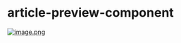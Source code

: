 # article-preview-component
[![image.png](https://i.postimg.cc/hvhVhdfn/image.png)](https://postimg.cc/kR32pDQY)

